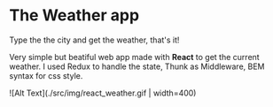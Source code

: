 # The Weather app

Type the the city and get the weather, that's it!

Very simple but beatiful web app made with **React** to get the current weather.
I used Redux to handle the state, Thunk as Middleware, BEM syntax for css style.

![Alt Text](./src/img/react_weather.gif | width=400)
